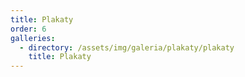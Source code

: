 ```yaml
---
title: Plakaty
order: 6
galleries:
  - directory: /assets/img/galeria/plakaty/plakaty
    title: Plakaty
---
```

